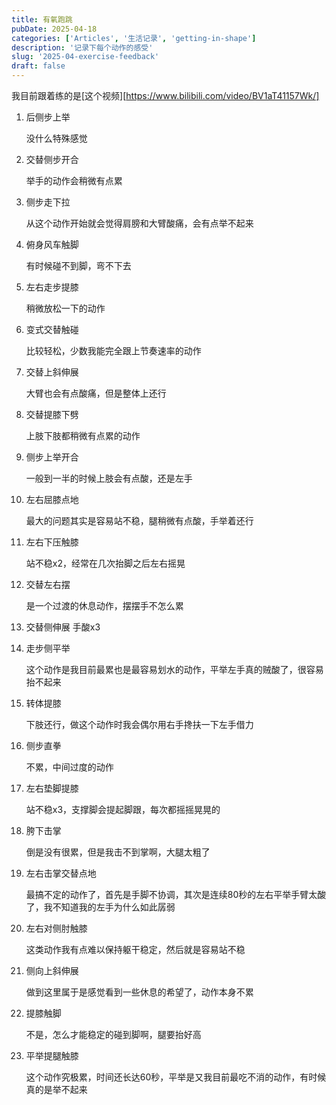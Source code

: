 ```yaml
---
title: 有氧跑跳
pubDate: 2025-04-18
categories: ['Articles', '生活记录', 'getting-in-shape']
description: '记录下每个动作的感受'
slug: '2025-04-exercise-feedback'
draft: false
---
```


我目前跟着练的是[这个视频][https://www.bilibili.com/video/BV1aT41157Wk/]

1. 后侧步上举

   没什么特殊感觉
1. 交替侧步开合

   举手的动作会稍微有点累
1. 侧步走下拉

   从这个动作开始就会觉得肩膀和大臂酸痛，会有点举不起来
1. 俯身风车触脚

   有时候碰不到脚，弯不下去
1. 左右走步提膝

   稍微放松一下的动作
1. 变式交替触碰

   比较轻松，少数我能完全跟上节奏速率的动作
1. 交替上斜伸展

   大臂也会有点酸痛，但是整体上还行
1. 交替提膝下劈

   上肢下肢都稍微有点累的动作
1. 侧步上举开合

   一般到一半的时候上肢会有点酸，还是左手
1. 左右屈膝点地

   最大的问题其实是容易站不稳，腿稍微有点酸，手举着还行
1. 左右下压触膝

   站不稳x2，经常在几次抬脚之后左右摇晃
1. 交替左右摆

   是一个过渡的休息动作，摆摆手不怎么累
1. 交替侧伸展
   手酸x3

1. 走步侧平举

   这个动作是我目前最累也是最容易划水的动作，平举左手真的贼酸了，很容易抬不起来

1. 转体提膝

   下肢还行，做这个动作时我会偶尔用右手搀扶一下左手借力

1. 侧步直拳

   不累，中间过度的动作

1. 左右垫脚提膝

   站不稳x3，支撑脚会提起脚跟，每次都摇摇晃晃的

1. 胯下击掌

   倒是没有很累，但是我击不到掌啊，大腿太粗了
   
1. 左右击掌交替点地

   最搞不定的动作了，首先是手脚不协调，其次是连续80秒的左右平举手臂太酸了，我不知道我的左手为什么如此孱弱

1. 左右对侧肘触膝

   这类动作我有点难以保持躯干稳定，然后就是容易站不稳

1. 侧向上斜伸展

   做到这里属于是感觉看到一些休息的希望了，动作本身不累

1. 提膝触脚

   不是，怎么才能稳定的碰到脚啊，腿要抬好高

1. 平举提腿触膝

   这个动作究极累，时间还长达60秒，平举是又我目前最吃不消的动作，有时候真的是举不起来

